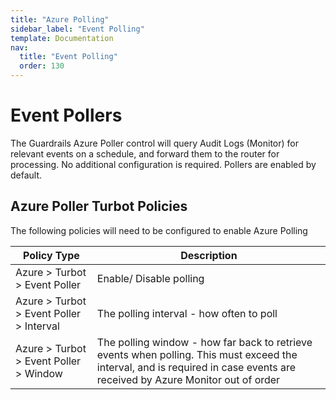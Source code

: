```yaml
---
title: "Azure Polling"
sidebar_label: "Event Polling"
template: Documentation
nav:
  title: "Event Polling"
  order: 130
---
```


# Event Pollers

The Guardrails Azure Poller control will query Audit Logs (Monitor) for relevant
events on a schedule, and forward them to the router for processing. No additional configuration is required. Pollers
are enabled by default.

## Azure Poller Turbot Policies

The following policies will need to be configured to enable Azure Polling

| Policy Type                              | Description                                                                                                                                                                 |
|------------------------------------------|-----------------------------------------------------------------------------------------------------------------------------------------------------------------------------|
| Azure > Turbot > Event Poller            | Enable/ Disable polling                                                                                                                                                     |
| Azure > Turbot > Event Poller > Interval | The polling interval - how often to poll                                                                                                                                    |
| Azure > Turbot > Event Poller > Window   | The polling window - how far back to retrieve events when polling. This must exceed the interval, and is required in case events are received by Azure Monitor out of order |


